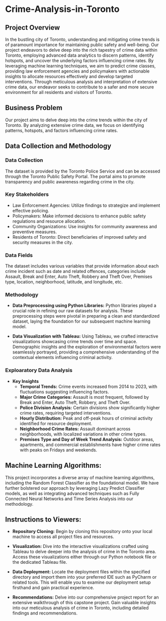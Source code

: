 # Crime-Analysis-in-Toronto

## Project Overview 
In the bustling city of Toronto, understanding and mitigating crime trends is of paramount importance for maintaining public safety and well-being. Our project endeavors to delve deep into the rich tapestry of crime data within Toronto, employing advanced data analytics to discern patterns, identify hotspots, and uncover the underlying factors influencing crime rates. By leveraging machine learning techniques, we aim to predict crime classes, providing law enforcement agencies and policymakers with actionable insights to allocate resources effectively and develop targeted interventions. Through meticulous analysis and interpretation of extensive crime data, our endeavor seeks to contribute to a safer and more secure environment for all residents and visitors of Toronto.

## Business Problem 
Our project aims to delve deep into the crime trends within the city of Toronto. By analyzing extensive crime data, we focus on identifying patterns, hotspots, and factors influencing crime rates.

## Data Collection and Methodology
### Data Collection
The dataset is provided by the Toronto Police Service and can be accessed through the Toronto Public Safety Portal. The portal aims to promote transparency and public awareness regarding crime in the city.

### Key Stakeholders
- Law Enforcement Agencies: Utilize findings to strategize and implement effective policing.
- Policymakers: Make informed decisions to enhance public safety regulations and resource allocation.
- Community Organizations: Use insights for community awareness and preventive measures.
- Residents of Toronto: Direct beneficiaries of improved safety and security measures in the city.

### Data Fields
The dataset includes various variables that provide information about each crime incident such as date and related offences, categories include Assault, Break and Enter, Auto Theft, Robbery and Theft Over, Premises type, location, neighborhood, latitude, and longitude, etc.

### Methodology
- **Data Preprocessing using Python Libraries:**
Python libraries played a crucial role in refining our raw datasets for analysis. These preprocessing steps were pivotal in preparing a clean and standardized dataset, laying the foundation for our subsequent machine learning model.

- **Data Visualization with Tableau:**
Using Tableau, we crafted interactive visualizations showcasing crime trends over time and space. Demographic insights and the exploration of environmental factors were seamlessly portrayed, providing a comprehensive understanding of the contextual elements influencing criminal activity.

### Exploaratory Data Analysis
- **Key Insights**
  - **Temporal Trends:**
Crime events increased from 2014 to 2023, with fluctuations suggesting influencing factors.
  - **Major Crime Categories:**
Assault is most frequent, followed by Break and Enter, Auto Theft, Robbery, and Theft Over.
  - **Police Division Analysis:**
Certain divisions show significantly higher crime rates, requiring targeted interventions.
  - **Hourly Distribution:**
Peak and off-peak hours of criminal activity identified for resource deployment.
  - **Neighborhood Crime Rates:**
Assault dominant across neighborhoods, with localized variations in other crime types.
  - **Premises Type and Day of Week Trend Analysis:**
Outdoor areas, apartments, and commercial establishments have higher crime rates with peaks on Fridays and weekends.

## Machine Learning Algorithms:
This project incorporates a diverse array of machine learning algorithms, including the Random Forest Classifier as the foundational model. We have further bolstered our approach by leveraging Lazy Predict Classifier models, as well as integrating advanced techniques such as Fully Connected Neural Networks and Time Series Analysis into our methodology.

## Instructions to Viewers:

- **Repository Cloning:**
 Begin by cloning this repository onto your local machine to access all project files and resources.

- **Visualization:**
 Dive into the interactive visualizations crafted using Tableau to delve deeper into the analysis of crime in the Toronto area. Access these visualizations either through our Python notebook file or the dedicated Tableau file.

- **Data Deployment:**
Locate the deployment files within the specified directory and import them into your preferred IDE such as PyCharm or related tools. This will enable you to examine our deployment setup firsthand and gain practical experience.

- **Recommendations:**
Delve into our comprehensive project report for an extensive walkthrough of this capstone project. Gain valuable insights into our meticulous analysis of crime in Toronto, including detailed findings and recommendations.






